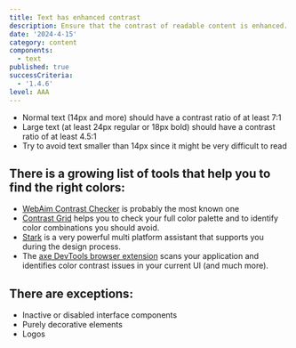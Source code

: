 ```yaml
---
title: Text has enhanced contrast
description: Ensure that the contrast of readable content is enhanced.
date: '2024-4-15'
category: content
components:
  - text
published: true
successCriteria:
  - '1.4.6'
level: AAA
---
```


- Normal text (14px and more) should have a contrast ratio of at least 7:1
- Large text (at least 24px regular or 18px bold) should have a contrast ratio of at least 4.5:1
- Try to avoid text smaller than 14px since it might be very difficult to read

## There is a growing list of tools that help you to find the right colors:

- [WebAim Contrast Checker](https://webaim.org/resources/contrastchecker/) is probably the most known one
- [Contrast Grid](https://contrast-grid.eightshapes.com/) helps you to check your full color palette and to identify color combinations you should avoid.
- [Stark](https://www.getstark.co/) is a very powerful multi platform assistant that supports you during the design process.
- The [axe DevTools browser extension](https://www.deque.com/axe/browser-extensions/) scans your application and identifies color contrast issues in your current UI (and much more).

## There are exceptions:

- Inactive or disabled interface components
- Purely decorative elements
- Logos
